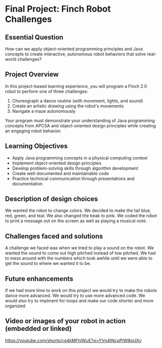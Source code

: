 # Final Project: Finch Robot Challenges

## Essential Question
How can we apply object-oriented programming principles and Java concepts to create interactive, autonomous robot behaviors that solve real-world challenges?

## Project Overview
In this project-based learning experience, you will program a Finch 2.0 robot to perform one of three challenges:
1. Choreograph a dance routine (with movement, lights, and sound)
2. Create an artistic drawing using the robot's movements
3. Navigate a maze autonomously

Your program must demonstrate your understanding of Java programming concepts from APCSA and object-oriented design principles while creating an engaging robot behavior.

## Learning Objectives
- Apply Java programming concepts in a physical computing context
- Implement object-oriented design principles
- Develop problem-solving skills through algorithm development
- Create well-documented and maintainable code
- Practice technical communication through presentations and documentation

## Description of design choices
We wanted the robot to change colors. We decided to make the tail blue, red, green, and teal. We also changed the beak to pink. We coded the robot to print a message out on the screen as well as playing a musical note. 
## Challenges faced and solutions
A challenge we faced was when we tried to play a sound on the robot. We wanted the sound to come out high pitched instead of low pitched. We had to mess around with the numbers which took awhile until we were able to get the sound to where we wanted it to be. 
## Future enhancements
If we had more time to work on this project we would try to make the robots dance more advanced. We would try to use more advanced code. We would also try to implment for-loops and make our code shorter and more organized. 
## Video or images of your robot in action (embedded or linked)
https://youtube.com/shorts/cg4kMFhIWuE?si=YVn4tNcpPtW8pUXv
